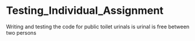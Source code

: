 # Testing_Individual_Assignment
Writing and testing the code for public toilet urinals is urinal is free between two persons
